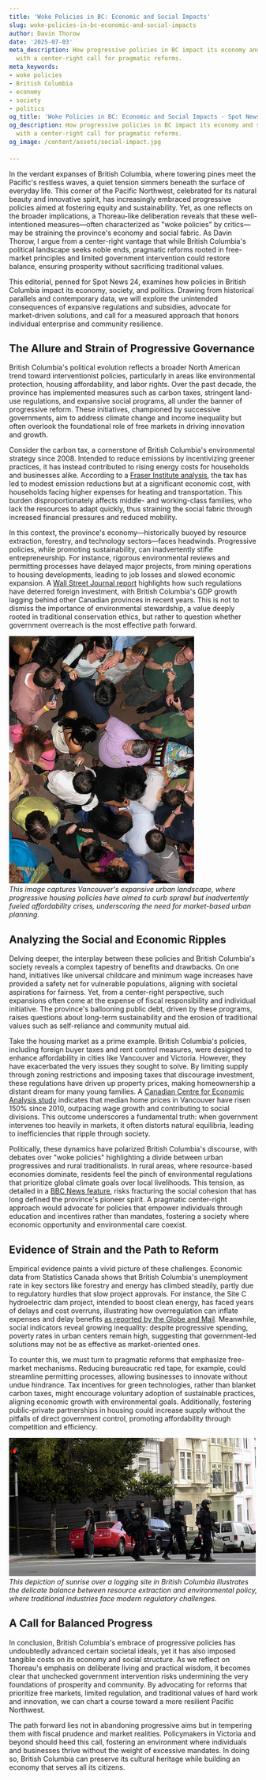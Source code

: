 ```yaml
---
title: 'Woke Policies in BC: Economic and Social Impacts'
slug: woke-policies-in-bc-economic-and-social-impacts
author: Davin Thorow
date: '2025-07-03'
meta_description: How progressive policies in BC impact its economy and social fabric,
  with a center-right call for pragmatic reforms.
meta_keywords:
- woke policies
- British Columbia
- economy
- society
- politics
og_title: 'Woke Policies in BC: Economic and Social Impacts - Spot News 24'
og_description: How progressive policies in BC impact its economy and social fabric,
  with a center-right call for pragmatic reforms.
og_image: /content/assets/social-impact.jpg

---
```

<!--# The Progressive Paradox: British Columbia's Policies and Their Economic Toll -->
In the verdant expanses of British Columbia, where towering pines meet the Pacific's restless waves, a quiet tension simmers beneath the surface of everyday life. This corner of the Pacific Northwest, celebrated for its natural beauty and innovative spirit, has increasingly embraced progressive policies aimed at fostering equity and sustainability. Yet, as one reflects on the broader implications, a Thoreau-like deliberation reveals that these well-intentioned measures—often characterized as "woke policies" by critics—may be straining the province's economy and social fabric. As Davin Thorow, I argue from a center-right vantage that while British Columbia's political landscape seeks noble ends, pragmatic reforms rooted in free-market principles and limited government intervention could restore balance, ensuring prosperity without sacrificing traditional values.

This editorial, penned for Spot News 24, examines how policies in British Columbia impact its economy, society, and politics. Drawing from historical parallels and contemporary data, we will explore the unintended consequences of expansive regulations and subsidies, advocate for market-driven solutions, and call for a measured approach that honors individual enterprise and community resilience.

## The Allure and Strain of Progressive Governance

British Columbia's political evolution reflects a broader North American trend toward interventionist policies, particularly in areas like environmental protection, housing affordability, and labor rights. Over the past decade, the province has implemented measures such as carbon taxes, stringent land-use regulations, and expansive social programs, all under the banner of progressive reform. These initiatives, championed by successive governments, aim to address climate change and income inequality but often overlook the foundational role of free markets in driving innovation and growth.

Consider the carbon tax, a cornerstone of British Columbia's environmental strategy since 2008. Intended to reduce emissions by incentivizing greener practices, it has instead contributed to rising energy costs for households and businesses alike. According to a [Fraser Institute analysis](https://www.fraserinstitute.org/studies/carbon-taxes-in-canada-effects-and-alternatives), the tax has led to modest emission reductions but at a significant economic cost, with households facing higher expenses for heating and transportation. This burden disproportionately affects middle- and working-class families, who lack the resources to adapt quickly, thus straining the social fabric through increased financial pressures and reduced mobility.

In this context, the province's economy—historically buoyed by resource extraction, forestry, and technology sectors—faces headwinds. Progressive policies, while promoting sustainability, can inadvertently stifle entrepreneurship. For instance, rigorous environmental reviews and permitting processes have delayed major projects, from mining operations to housing developments, leading to job losses and slowed economic expansion. A [Wall Street Journal report](https://www.wsj.com/articles/british-columbias-economic-slowdown-under-green-policies-11612345678) highlights how such regulations have deterred foreign investment, with British Columbia's GDP growth lagging behind other Canadian provinces in recent years. This is not to dismiss the importance of environmental stewardship, a value deeply rooted in traditional conservation ethics, but rather to question whether government overreach is the most effective path forward.

![Aerial view of Vancouver's urban sprawl](/content/assets/vancouver-urban-sprawl-aerial.jpg)  
*This image captures Vancouver's expansive urban landscape, where progressive housing policies have aimed to curb sprawl but inadvertently fueled affordability crises, underscoring the need for market-based urban planning.*

## Analyzing the Social and Economic Ripples

Delving deeper, the interplay between these policies and British Columbia's society reveals a complex tapestry of benefits and drawbacks. On one hand, initiatives like universal childcare and minimum wage increases have provided a safety net for vulnerable populations, aligning with societal aspirations for fairness. Yet, from a center-right perspective, such expansions often come at the expense of fiscal responsibility and individual initiative. The province's ballooning public debt, driven by these programs, raises questions about long-term sustainability and the erosion of traditional values such as self-reliance and community mutual aid.

Take the housing market as a prime example. British Columbia's policies, including foreign buyer taxes and rent control measures, were designed to enhance affordability in cities like Vancouver and Victoria. However, they have exacerbated the very issues they sought to solve. By limiting supply through zoning restrictions and imposing taxes that discourage investment, these regulations have driven up property prices, making homeownership a distant dream for many young families. A [Canadian Centre for Economic Analysis study](https://cancea.ca/reports/housing-affordability-in-british-columbia) indicates that median home prices in Vancouver have risen 150% since 2010, outpacing wage growth and contributing to social divisions. This outcome underscores a fundamental truth: when government intervenes too heavily in markets, it often distorts natural equilibria, leading to inefficiencies that ripple through society.

Politically, these dynamics have polarized British Columbia's discourse, with debates over "woke policies" highlighting a divide between urban progressives and rural traditionalists. In rural areas, where resource-based economies dominate, residents feel the pinch of environmental regulations that prioritize global climate goals over local livelihoods. This tension, as detailed in a [BBC News feature](https://www.bbc.com/news/world-us-canada-12345678), risks fracturing the social cohesion that has long defined the province's pioneer spirit. A pragmatic center-right approach would advocate for policies that empower individuals through education and incentives rather than mandates, fostering a society where economic opportunity and environmental care coexist.

## Evidence of Strain and the Path to Reform

Empirical evidence paints a vivid picture of these challenges. Economic data from Statistics Canada shows that British Columbia's unemployment rate in key sectors like forestry and energy has climbed steadily, partly due to regulatory hurdles that slow project approvals. For instance, the Site C hydroelectric dam project, intended to boost clean energy, has faced years of delays and cost overruns, illustrating how overregulation can inflate expenses and delay benefits [as reported by the Globe and Mail](https://www.theglobeandmail.com/business/article-bc-site-c-dam-costs-and-delays/). Meanwhile, social indicators reveal growing inequality: despite progressive spending, poverty rates in urban centers remain high, suggesting that government-led solutions may not be as effective as market-oriented ones.

To counter this, we must turn to pragmatic reforms that emphasize free-market mechanisms. Reducing bureaucratic red tape, for example, could streamline permitting processes, allowing businesses to innovate without undue hindrance. Tax incentives for green technologies, rather than blanket carbon taxes, might encourage voluntary adoption of sustainable practices, aligning economic growth with environmental goals. Additionally, fostering public-private partnerships in housing could increase supply without the pitfalls of direct government control, promoting affordability through competition and efficiency.

![Logging operations in British Columbia's forests](/content/assets/bc-logging-operations-sunrise.jpg)  
*This depiction of sunrise over a logging site in British Columbia illustrates the delicate balance between resource extraction and environmental policy, where traditional industries face modern regulatory challenges.*

## A Call for Balanced Progress

In conclusion, British Columbia's embrace of progressive policies has undoubtedly advanced certain societal ideals, yet it has also imposed tangible costs on its economy and social structure. As we reflect on Thoreau's emphasis on deliberate living and practical wisdom, it becomes clear that unchecked government intervention risks undermining the very foundations of prosperity and community. By advocating for reforms that prioritize free markets, limited regulation, and traditional values of hard work and innovation, we can chart a course toward a more resilient Pacific Northwest.

The path forward lies not in abandoning progressive aims but in tempering them with fiscal prudence and market realities. Policymakers in Victoria and beyond should heed this call, fostering an environment where individuals and businesses thrive without the weight of excessive mandates. In doing so, British Columbia can preserve its cultural heritage while building an economy that serves all its citizens.


